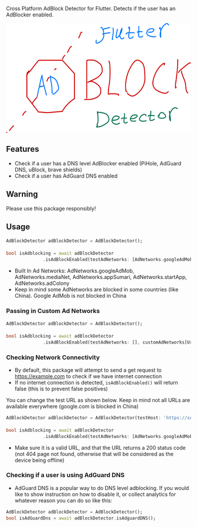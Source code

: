 Cross Platform AdBlock Detector for Flutter. Detects if the user has an AdBlocker enabled.

<img src="./logo.png" height="300">

## Features

- Check if a user has a DNS level AdBlocker enabled (PiHole, AdGuard DNS, uBlock, brave shields)
- Check if a user has AdGuard DNS enabled

## Warning

Please use this package responsibly!

## Usage

```dart
AdBlockDetector adBlockDetector = AdBlockDetector();

bool isAdblocking = await adBlockDetector
              .isAdBlockEnabled(testAdNetworks: [AdNetworks.googleAdMob]);
```
- Built In Ad Networks: AdNetworks.googleAdMob, AdNetworks.mediaNet, AdNetworks.appSumari, AdNetworks.startApp, AdNetworks.adColony
- Keep in mind some AdNetworks are blocked in some countries (like China). Google AdMob is not blocked in China

### Passing in Custom Ad Networks
```dart
AdBlockDetector adBlockDetector = AdBlockDetector();

bool isAdblocking = await adBlockDetector
              .isAdBlockEnabled(testAdNetworks: [], customAdNetworks[Uri.parse('https://a-test-url-for-the-adnetwork.com')]);
```

### Checking Network Connectivity
- By default, this package will attempt to send a get request to https://example.com to check if we have internet connection
- If no internet connection is detected, `isAdBlockEnabled()` will return false (this is to prevent false positives)

You can change the test URL as shown below. Keep in mind not all URLs are available everywhere (google.com is blocked in China)

```dart
AdBlockDetector adBlockDetector = AdBlockDetector(testHost: 'https://somewebsite.com/');

bool isAdblocking = await adBlockDetector
              .isAdBlockEnabled(testAdNetworks: [AdNetworks.googleAdMob]);
```
- Make sure it is a valid URL, and that the URL returns a 200 status code (not 404 page not found, otherwise that will be considered as the device being offline)


### Checking if a user is using AdGuard DNS
- AdGuard DNS is a popular way to do DNS level adblocking. If you would like to show instruction on how to disable it, or collect analytics for whatever reason you can do so like this:


```dart
AdBlockDetector adBlockDetector = AdBlockDetector();
bool isAdGuardDns = await adBlockDetector.isAdguardDNS();
```